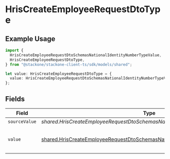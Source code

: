 # HrisCreateEmployeeRequestDtoType

## Example Usage

```typescript
import {
  HrisCreateEmployeeRequestDtoSchemasNationalIdentityNumberTypeValue,
  HrisCreateEmployeeRequestDtoType,
} from "@stackone/stackone-client-ts/sdk/models/shared";

let value: HrisCreateEmployeeRequestDtoType = {
  value: HrisCreateEmployeeRequestDtoSchemasNationalIdentityNumberTypeValue.Ssn,
};
```

## Fields

| Field                                                                                                                                                                         | Type                                                                                                                                                                          | Required                                                                                                                                                                      | Description                                                                                                                                                                   | Example                                                                                                                                                                       |
| ----------------------------------------------------------------------------------------------------------------------------------------------------------------------------- | ----------------------------------------------------------------------------------------------------------------------------------------------------------------------------- | ----------------------------------------------------------------------------------------------------------------------------------------------------------------------------- | ----------------------------------------------------------------------------------------------------------------------------------------------------------------------------- | ----------------------------------------------------------------------------------------------------------------------------------------------------------------------------- |
| `sourceValue`                                                                                                                                                                 | *shared.HrisCreateEmployeeRequestDtoSchemasNationalIdentityNumberTypeSourceValue*                                                                                             | :heavy_minus_sign:                                                                                                                                                            | N/A                                                                                                                                                                           |                                                                                                                                                                               |
| `value`                                                                                                                                                                       | [shared.HrisCreateEmployeeRequestDtoSchemasNationalIdentityNumberTypeValue](../../../sdk/models/shared/hriscreateemployeerequestdtoschemasnationalidentitynumbertypevalue.md) | :heavy_minus_sign:                                                                                                                                                            | The type of the national identity number                                                                                                                                      | ssn                                                                                                                                                                           |
